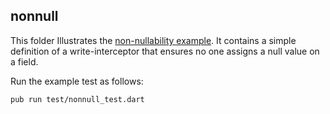 ## nonnull

This folder Illustrates the [non-nullability example][1]. It contains a simple
definition of a write-interceptor that ensures no one assigns a null value on a
field.

Run the example test as follows:
```
pub run test/nonnull_test.dart
```

[1]: https://github.com/sigmundch/DEP-member-interceptors/blob/drafting/proposal.md#example-3-contract-validation
